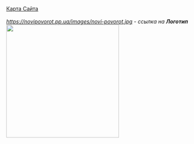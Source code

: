 <a href="https://novipovorot.pp.ua/sitemap.html">Карта Сайта</a><br><br>
<i>https://novipovorot.pp.ua/images/novi-povorot.jpg - ссылка на <b>Логотип</b></i><br>
<img src="https://novipovorot.pp.ua/images/novi-povorot.jpg" width="300px">

